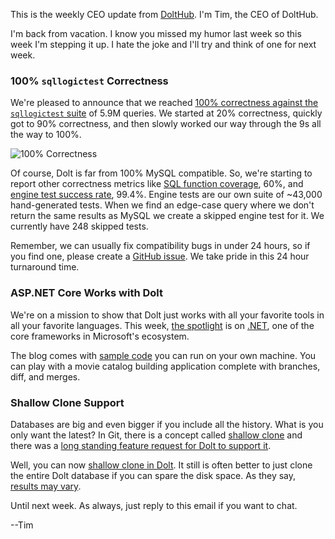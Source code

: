This is the weekly CEO update from [DoltHub](https://www.dolthub.com/). I'm Tim, the CEO of DoltHub. 

I'm back from vacation. I know you missed my humor last week so this week I'm stepping it up. I hate the joke and I'll try and think of one for next week.

### 100% `sqllogictest` Correctness

We're pleased to announce that we reached [100% correctness against the `sqllogictest` suite](https://docs.dolthub.com/sql-reference/benchmarks/correctness) of 5.9M queries. We started at 20% correctness, quickly got to 90% correctness, and then slowly worked our way through the 9s all the way to 100%. 

![100% Correctness]()

Of course, Dolt is far from 100% MySQL compatible. So, we're starting to report other correctness metrics like [SQL function coverage](), 60%, and [engine test success rate](), 99.4%. Engine tests are our own suite of ~43,000 hand-generated tests. When we find an edge-case query where we don't return the same results as MySQL we create a skipped engine test for it. We currently have 248 skipped tests.

Remember, we can usually fix compatibility bugs in under 24 hours, so if you find one, please create a [GitHub issue](https://github.com/dolthub/dolt/issues). We take pride in this 24 hour turnaround time.

### ASP.NET Core Works with Dolt

We're on a mission to show that Dolt just works with all your favorite tools in all your favorite languages. This week, [the spotlight](https://www.dolthub.com/blog/2024-02-28-works-with-dolt-dotnet-webapp/) is on [.NET](https://dotnet.microsoft.com/en-us/), one of the core frameworks in Microsoft's ecosystem. 

The blog comes with [sample code](https://github.com/dolthub/dolt-dotnet-webapp-sample) you can run on your own machine. You can play with a movie catalog building application complete with branches, diff, and merges.

### Shallow Clone Support

Databases are big and even bigger if you include all the history. What is you only want the latest? In Git, there is a concept called [shallow clone](https://git-scm.com/docs/git-clone#Documentation/git-clone.txt---depthltdepthgt) and there was a [long standing feature request for Dolt to support it](https://github.com/dolthub/dolt/issues/3403). 

Well, you can now [shallow clone in Dolt](https://www.dolthub.com/blog/2024-02-21-shallow-clone/). It still is often better to just clone the entire Dolt database if you can spare the disk space. As they say, [results may vary](https://www.dolthub.com/blog/2024-02-21-shallow-clone/#results).

Until next week. As always, just reply to this email if you want to chat.

--Tim